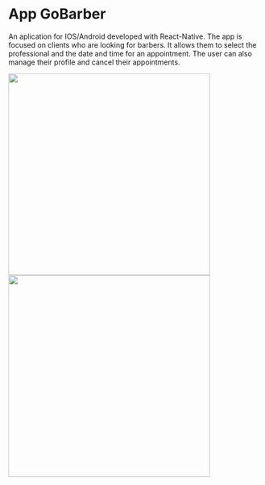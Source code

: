 # App GoBarber

<p>An aplication for IOS/Android developed with React-Native. The app is focused on clients who are looking for barbers. It allows them to select the professional and the date and time for an appointment. The user can also manage their profile and cancel their appointments.
</p>

<img src="./assetsReadme/gobarberLogin.gif" height="400">
<img src="./assetsReadme/gobarberNavigation.gif" height="400">
